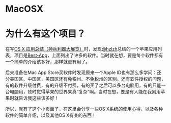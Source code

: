 MacOSX
======

# 为什么有这个项目？

在写[OS X 应用总结（神兵利器大展览）](https://xuelangzf.github.io/11-11-2014/OS_X_App_Summary.html)时，发现[@hzlzh](https://github.com/hzlzh)总结的一个苹果应用列表，项目是[Best-App](https://github.com/hzlzh/Best-App)，上面列出了许多的软件。当时就在想，要是每个软件都有一个简单的介绍该多好，那样就更有用了。

后来准备在Mac App Store买软件时发现原来一个Apple ID也有那么多学问：还分美国区、中国区，美国区还有免税州、不免税州的区别。还有软件授权的问题，有的软件升级付费，有的升级不付费，有的买了之后可以多台电脑用，有的只能一台电脑用，顿时觉得苹果的世界果真“复杂”啊。当时在想，要是有人能在我刚用苹果时就告诉我这些该多好！

所以，就有了这个小页面了，在这里会分享一些OS X系统的使用心得，以及各种软件的简单介绍，以及其他OS X有关的东西！
